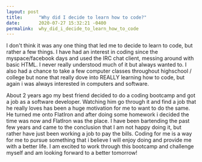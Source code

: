 ```yaml
---
layout: post
title:      "Why did I decide to learn how to code?"
date:       2020-07-27 15:32:21 -0400
permalink:  why_did_i_decide_to_learn_how_to_code
---
```


  <p>I don't think it was any one thing that led me to decide to learn to code, but rather a few things. I have had an interest in coding since the myspace/facebook days and used the IRC chat client, messing around with basic HTML. I never really understood much of it but always wanted to. I also had a chance to take a few computer classes throughout highschool / college but none that really dove into REALLY learning how to code, but again i was always interested in computers
and software.</p>

 <p>About 2 years ago my best friend decided to do a coding bootcamp and got a job as a software developer. Watching him go through it and find a job that he really loves has been a huge motivation for me to want to do the same. He turned me onto FlatIron and after doing some homework i decided the time was now and FlatIron was the place. I have been bartending the past few years and came to the conclusion that I am not happy doing it, but rather have just been working a job to pay the bills. Coding for me is a way for me to pursue something that i believe I will enjoy doing and provide me with a better life. I am excited to work through this bootcamp and challenge myself and am looking forward to a better tomorrow!</p>
